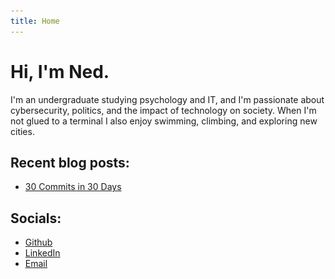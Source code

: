 ```yaml
---
title: Home
---
```

# Hi, I'm Ned.

I'm an undergraduate studying psychology and IT, and I'm passionate about cybersecurity, politics, and the impact of technology on society. When I'm not glued to a terminal I also enjoy swimming, climbing, and exploring new cities. 

## Recent blog posts:

* [30 Commits in 30 Days](/posts/2022_03_05_30_commits_in_30_days/)

## Socials:

* [Github](https://github.com/nedpfeiffer/)
* [LinkedIn](https://www.linkedin.com/in/nedpfeiffer/)
* [Email](mailto:)

<!-- [![Github](/images/github.png)](https://github.com/nedpfeiffer/) [![LinkedIn](/images/linkedin.png)](https://www.linkedin.com/in/nedpfeiffer/)
